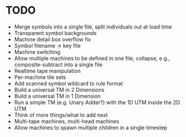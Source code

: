 # TODO
* Merge symbols into a single file, split individuals out at load time
* Transparent symbol backgrounds
* Machine detail box overflow fix 
* Symbol filename -> key file
* Machine switching
* Allow multiple machines to be defined in one file, collapse, e.g., composite-subtract into a single file
* Realtime tape manipulation
* Per-machine tile sets
* Add scanned symbol wildcard to rule format
* Build a universal TM in 2 Dimensions
* Build a universal TM in 1 Dimension
* Run a simple TM (e.g. Unary Adder?) with the 1D UTM inside the 2D UTM
* Think of more things/what to add next
* Multi-tape machines, multi-head machines
* Allow machines to spawn multiple children in a single timestep